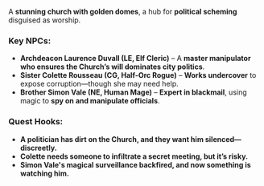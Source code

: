 A **stunning church with golden domes**, a hub for **political scheming** disguised as worship.

### **Key NPCs:**

- **Archdeacon Laurence Duvall (LE, Elf Cleric)** – A **master manipulator who ensures the Church’s will dominates city politics**.
- **Sister Colette Rousseau (CG, Half-Orc Rogue)** – **Works undercover** to expose corruption—though she may need help.
- **Brother Simon Vale (NE, Human Mage)** – **Expert in blackmail**, using magic to **spy on and manipulate officials**.

### **Quest Hooks:**

- **A politician has dirt on the Church, and they want him silenced—discreetly.**
- **Colette needs someone to infiltrate a secret meeting, but it’s risky.**
- **Simon Vale's magical surveillance backfired, and now something is watching him.**